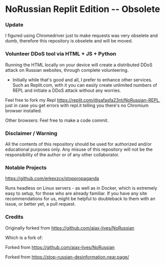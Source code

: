 # NoRussian Replit Edition -- Obsolete
### Update
I figured using Chromedriver just to make requests was very obselete and dumb, therefore this repository is obselete and will be moved.

### Volunteer DDoS tool via HTML + JS + Python
Running the HTML locally on your device will create a distributed DDoS attack on Russian websites, through complete volunteering.
* Initially while that's good and all, I prefer to enhance other services. Such as Replit.com, with it you can easily create unlimited numbers of REPL and initiate a DDoS attack without any worries.

Feel free to fork my Repl https://replit.com/@safasfa23nt/NoRussian-REPL, just in case you get errors with repl.it telling you there's no Chromium browser installed.

Other browsers:
Feel free to make a code commit.

### Disclaimer / Warning

All the contents of this repository should be used for authorized and/or educational purposes only. Any misuse of this repository will not be the responsibility of the author or of any other collaborator.

### Notable Projects

https://github.com/erkexzcx/stoppropaganda

Runs headless on Linux servers - as well as in Docker, which is extremely easy to setup, for those who are already familiar. If you have any site recommendations for us, might be helpful to doubleback to them with an issue, or better yet, a pull request.

### Credits

Originally forked from https://github.com/ajax-lives/NoRussian

Which is a fork of:

Forked from https://github.com/ajax-lives/NoRussian

Forked from https://stop-russian-desinformation.near.page/
